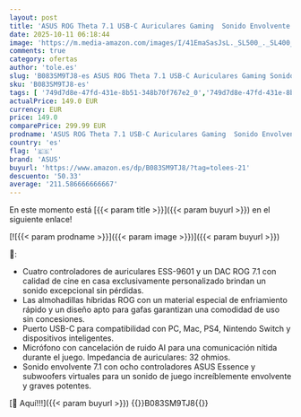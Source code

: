 ```yaml
---
layout: post
title: 'ASUS ROG Theta 7.1 USB-C Auriculares Gaming  Sonido Envolvente 7.1  Cancelación de Ruido AI  PC  PS4  Nintendo Switch  Aura RGB   Negro'
date: 2025-10-11 06:18:44
image: 'https://m.media-amazon.com/images/I/41EmaSasJsL._SL500_._SL400_.jpg'
comments: true
category: ofertas
author: 'tole.es'
slug: 'B083SM9TJ8-es ASUS ROG Theta 7.1 USB-C Auriculares Gaming Sonido...'
sku: 'B083SM9TJ8-es'
tags: [ '749d7d8e-47fd-431e-8b51-348b70f767e2_0','749d7d8e-47fd-431e-8b51-348b70f767e2_101','Accesorios para Juegos PC','Arborist Merchandising Root','Auriculares gaming para PC','Electrónica','Informática','Juegos y Accesorios para PC','Los favoritos de nuestros clientes: Electrónica','Self Service','Special Features Stores','Videojuegos','asus','nintendo','ps4','🇪🇸', ]
actualPrice: 149.0 EUR
currency: EUR
price: 149.0
comparePrice: 299.99 EUR
prodname: 'ASUS ROG Theta 7.1 USB-C Auriculares Gaming  Sonido Envolvente 7.1  Cancelación de Ruido AI  PC  PS4  Nintendo Switch  Aura RGB   Negro'
country: 'es'
flag: '🇪🇸'
brand: 'ASUS'
buyurl: 'https://www.amazon.es/dp/B083SM9TJ8/?tag=tolees-21'
descuento: '50.33'
average: '211.586666666667'
---
```


En este momento está [{{< param title >}}]({{< param buyurl >}}) en el siguiente enlace!

[![{{< param prodname >}}]({{< param image >}})]({{< param buyurl >}})

🔎:

- Cuatro controladores de auriculares ESS-9601 y un DAC ROG 7.1 con calidad de cine en casa exclusivamente personalizado brindan un sonido excepcional sin pérdidas.
- Las almohadillas híbridas ROG con un material especial de enfriamiento rápido y un diseño apto para gafas garantizan una comodidad de uso sin concesiones.
- Puerto USB-C para compatibilidad con PC, Mac, PS4, Nintendo Switch y dispositivos inteligentes.
- Micrófono con cancelación de ruido AI para una comunicación nítida durante el juego. Impedancia de auriculares: 32 ohmios.
- Sonido envolvente 7.1 con ocho controladores ASUS Essence y subwoofers virtuales para un sonido de juego increíblemente envolvente y graves potentes.

[🛒 Aquí!!!]({{< param buyurl >}})
{{<world>}}B083SM9TJ8{{</world>}}
